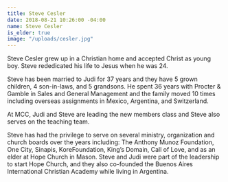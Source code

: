 ```yaml
---
title: Steve Cesler
date: 2018-08-21 10:26:00 -04:00
name: Steve Cesler
is_elder: true
image: "/uploads/cesler.jpg"
---
```


Steve Cesler grew up in a Christian home and accepted Christ as young boy.  Steve rededicated his life to Jesus when he was 24.

Steve has been married to Judi for 37 years and they have 5 grown children, 4 son-in-laws, and 5 grandsons.  He spent 36 years with Procter & Gamble in Sales and General Management and the family moved 10 times including overseas assignments in Mexico, Argentina, and Switzerland.

At MCC, Judi and Steve are leading the new members class and Steve also serves on the teaching team.  

Steve has had the privilege to serve on several ministry, organization and church boards over the years including:  The Anthony Munoz Foundation, One City, Sinapis, KoreFoundation, King’s Domain, Call of Love, and as an elder at Hope Church in Mason.   Steve and Judi were part of the leadership to start Hope Church, and they also co-founded the Buenos Aires International Christian Academy while living in Argentina.
